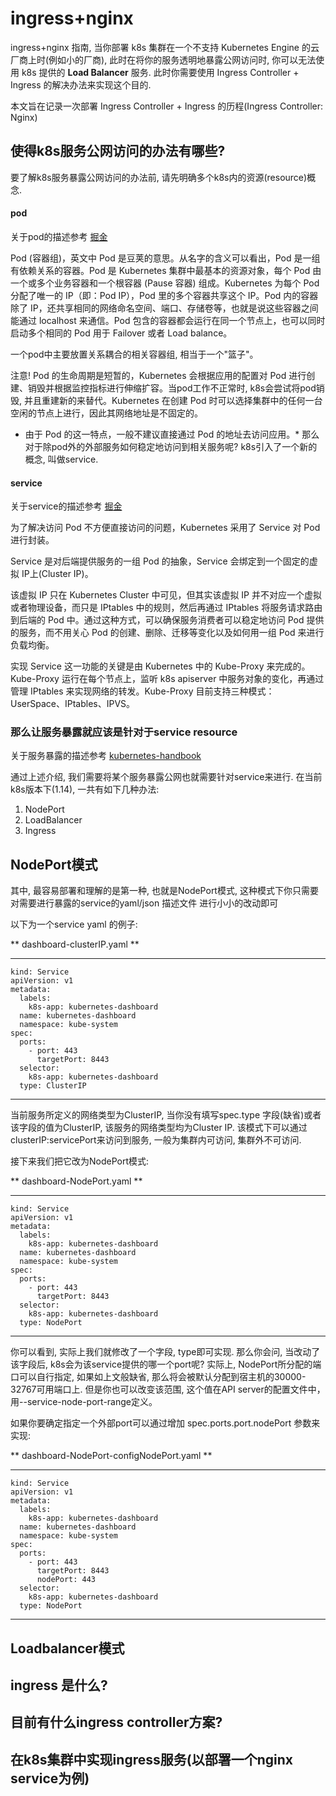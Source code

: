 # ingress+nginx

ingress+nginx 指南, 当你部署 k8s 集群在一个不支持 Kubernetes Engine 的云厂商上时(例如小的厂商), 此时在将你的服务透明地暴露公网访问时, 
你可以无法使用 k8s 提供的 **Load Balancer** 服务. 此时你需要使用 Ingress Controller + Ingress 的解决办法来实现这个目的.

本文旨在记录一次部署 Ingress Controller + Ingress 的历程(Ingress Controller: Nginx)

## 使得k8s服务公网访问的办法有哪些?

要了解k8s服务暴露公网访问的办法前, 请先明确多个k8s内的资源(resource)概念.

#### pod

关于pod的描述参考 [掘金](https://juejin.im/post/5b6cef7851882536054a812b)

Pod (容器组)，英文中 Pod 是豆荚的意思。从名字的含义可以看出，Pod 是一组有依赖关系的容器。Pod 是 Kubernetes 集群中最基本的资源对象，每个 Pod 由一个或多个业务容器和一个根容器 (Pause 容器) 组成。Kubernetes 为每个 Pod 分配了唯一的 IP（即：Pod IP），Pod 里的多个容器共享这个 IP。Pod 内的容器除了 IP，还共享相同的网络命名空间、端口、存储卷等，也就是说这些容器之间能通过 localhost 来通信。Pod 包含的容器都会运行在同一个节点上，也可以同时启动多个相同的 Pod 用于 Failover 或者 Load balance。

一个pod中主要放置关系耦合的相关容器组, 相当于一个"篮子"。

注意! Pod 的生命周期是短暂的，Kubernetes 会根据应用的配置对 Pod 进行创建、销毁并根据监控指标进行伸缩扩容。当pod工作不正常时, k8s会尝试将pod销毁, 并且重建新的来替代。Kubernetes 在创建 Pod 时可以选择集群中的任何一台空闲的节点上进行，因此其网络地址是不固定的。

* 由于 Pod 的这一特点，一般不建议直接通过 Pod 的地址去访问应用。*
那么对于除pod外的外部服务如何稳定地访问到相关服务呢? k8s引入了一个新的概念, 叫做service.

#### service

关于service的描述参考 [掘金](https://juejin.im/post/5b6cef7851882536054a812b)

为了解决访问 Pod 不方便直接访问的问题，Kubernetes 采用了 Service 对 Pod 进行封装。

Service 是对后端提供服务的一组 Pod 的抽象，Service 会绑定到一个固定的虚拟 IP上(Cluster IP)。

该虚拟 IP 只在 Kubernetes Cluster 中可见，但其实该虚拟 IP 并不对应一个虚拟或者物理设备，而只是 IPtables 中的规则，然后再通过 IPtables 将服务请求路由到后端的 Pod 中。通过这种方式，可以确保服务消费者可以稳定地访问 Pod 提供的服务，而不用关心 Pod 的创建、删除、迁移等变化以及如何用一组 Pod 来进行负载均衡。

实现 Service 这一功能的关键是由 Kubernetes 中的 Kube-Proxy 来完成的。Kube-Proxy 运行在每个节点上，监听 k8s apiserver 中服务对象的变化，再通过管理 IPtables 来实现网络的转发。Kube-Proxy 目前支持三种模式：UserSpace、IPtables、IPVS。

### 那么让服务暴露就应该是针对于service resource
关于服务暴露的描述参考 [kubernetes-handbook](https://github.com/rootsongjc/kubernetes-handbook/)

通过上述介绍, 我们需要将某个服务暴露公网也就需要针对service来进行.
在当前k8s版本下(1.14), 一共有如下几种办法:

1. NodePort
2. LoadBalancer
3. Ingress

## NodePort模式

其中, 最容易部署和理解的是第一种, 也就是NodePort模式, 这种模式下你只需要对需要进行暴露的service的yaml/json 描述文件 进行小小的改动即可

以下为一个service yaml 的例子:

** dashboard-clusterIP.yaml **

---------------------------------------------------------
```
kind: Service
apiVersion: v1
metadata:
  labels:
    k8s-app: kubernetes-dashboard
  name: kubernetes-dashboard
  namespace: kube-system
spec:
  ports:
    - port: 443
      targetPort: 8443
  selector:
    k8s-app: kubernetes-dashboard
  type: ClusterIP
 ```
---------------------------------------------------------
当前服务所定义的网络类型为ClusterIP, 当你没有填写spec.type 字段(缺省)或者该字段的值为ClusterIP, 该服务的网络类型均为Cluster IP.
该模式下可以通过clusterIP:servicePort来访问到服务, 一般为集群内可访问, 集群外不可访问.

接下来我们把它改为NodePort模式:

** dashboard-NodePort.yaml **

---------------------------------------------------------
```
kind: Service
apiVersion: v1
metadata:
  labels:
    k8s-app: kubernetes-dashboard
  name: kubernetes-dashboard
  namespace: kube-system
spec:
  ports:
    - port: 443
      targetPort: 8443
  selector:
    k8s-app: kubernetes-dashboard
  type: NodePort
 ```
---------------------------------------------------------
你可以看到, 实际上我们就修改了一个字段, type即可实现. 那么你会问, 当改动了该字段后, k8s会为该service提供的哪一个port呢?
实际上, NodePort所分配的端口可以自行指定, 如果如上文般缺省, 那么将会被默认分配到宿主机的30000-32767可用端口上. 
但是你也可以改变该范围, 这个值在API server的配置文件中，用--service-node-port-range定义。

如果你要确定指定一个外部port可以通过增加 spec.ports.port.nodePort 参数来实现:

** dashboard-NodePort-configNodePort.yaml **

---------------------------------------------------------
```
kind: Service
apiVersion: v1
metadata:
  labels:
    k8s-app: kubernetes-dashboard
  name: kubernetes-dashboard
  namespace: kube-system
spec:
  ports:
    - port: 443
      targetPort: 8443
      nodePort: 443
  selector:
    k8s-app: kubernetes-dashboard
  type: NodePort
 ```
---------------------------------------------------------

## Loadbalancer模式


## ingress 是什么?


## 目前有什么ingress controller方案?

## 在k8s集群中实现ingress服务(以部署一个nginx service为例)

